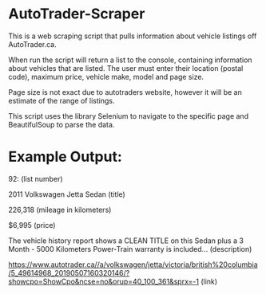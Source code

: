# AutoTrader-Scraper

This is a web scraping script that pulls information about vehicle listings off AutoTrader.ca.

When run the script will return a list to the console, containing information about vehicles that are listed. The user must enter their location (postal code), maximum price, vehicle make, model and page size.

Page size is not exact due to autotraders website, however it will be an estimate of the range of listings. 

This script uses the library Selenium to navigate to the specific page and BeautifulSoup to parse the data.   

# Example Output: 
92: (list number)

2011 Volkswagen Jetta Sedan (title)

226,318 (mileage in kilometers)

$6,995 (price)

The vehicle history report shows a CLEAN TITLE on this Sedan plus a 3 Month - 5000 Kilometers Power-Train warranty is included... (description)

https://www.autotrader.ca//a/volkswagen/jetta/victoria/british%20columbia/5_49614968_20190507160320146/?showcpo=ShowCpo&ncse=no&orup=40_100_361&sprx=-1 (link)
